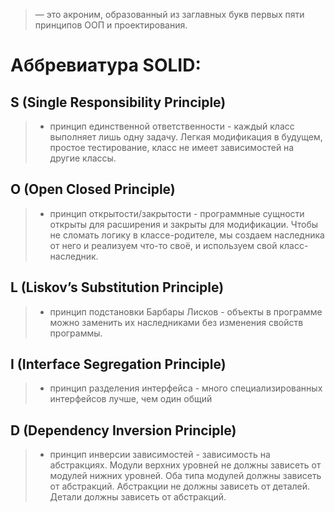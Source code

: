 > — это акроним, образованный из заглавных букв первых пяти принципов ООП и проектирования.


# Аббревиатура SOLID:

## S (Single Responsibility Principle)
> - принцип единственной ответственности - каждый класс выполняет лишь одну задачу.
> Легкая модификация в будущем, простое тестирование, класс не имеет зависимостей на другие классы.

## O (Open Closed Principle)
> - принцип открытости/закрытости - программные сущности открыты для расширения и закрыты для модификации.
> Чтобы не сломать логику в классе-родителе, мы создаем наследника от него и реализуем что-то своё, и используем свой класс-наследник.

## L (Liskov’s Substitution Principle)
> - принцип подстановки Барбары Лисков - объекты в программе можно заменить их наследниками без изменения свойств программы.

## I (Interface Segregation Principle)
> - принцип разделения интерфейса - много специализированных интерфейсов лучше, чем один общий

## D (Dependency Inversion Principle)
> - принцип инверсии зависимостей - зависимость на абстракциях.
> Модули верхних уровней не должны зависеть от модулей нижних уровней.
> Оба типа модулей должны зависеть от абстракций.
> Абстракции не должны зависеть от деталей. Детали должны зависеть от абстракций.